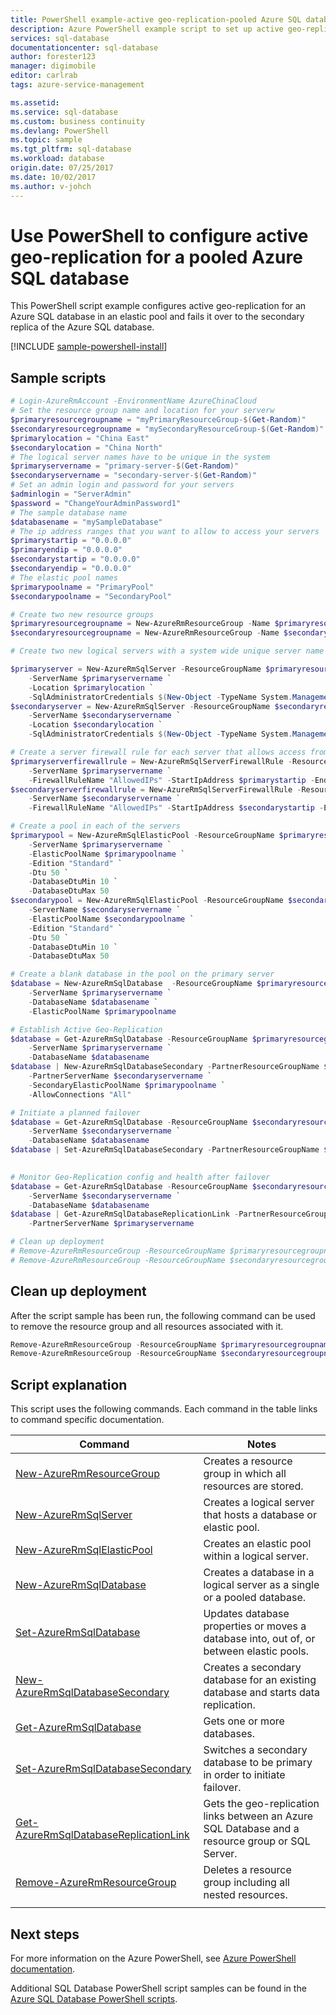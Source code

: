 ```yaml
---
title: PowerShell example-active geo-replication-pooled Azure SQL database | Azure
description: Azure PowerShell example script to set up active geo-replication for a pooled Azure SQL database
services: sql-database
documentationcenter: sql-database
author: forester123
manager: digimobile
editor: carlrab
tags: azure-service-management

ms.assetid:
ms.service: sql-database
ms.custom: business continuity
ms.devlang: PowerShell
ms.topic: sample
ms.tgt_pltfrm: sql-database
ms.workload: database
origin.date: 07/25/2017
ms.date: 10/02/2017
ms.author: v-johch
---
```


# Use PowerShell to configure active geo-replication for a pooled Azure SQL database

This PowerShell script example configures active geo-replication for an Azure SQL database in an elastic pool and fails it over to the secondary replica of the Azure SQL database.

[!INCLUDE [sample-powershell-install](../../../includes/sample-powershell-install-no-ssh.md)]

## Sample scripts

```powershell
# Login-AzureRmAccount -EnvironmentName AzureChinaCloud
# Set the resource group name and location for your serverw
$primaryresourcegroupname = "myPrimaryResourceGroup-$(Get-Random)"
$secondaryresourcegroupname = "mySecondaryResourceGroup-$(Get-Random)"
$primarylocation = "China East"
$secondarylocation = "China North"
# The logical server names have to be unique in the system
$primaryservername = "primary-server-$(Get-Random)"
$secondaryservername = "secondary-server-$(Get-Random)"
# Set an admin login and password for your servers
$adminlogin = "ServerAdmin"
$password = "ChangeYourAdminPassword1"
# The sample database name
$databasename = "mySampleDatabase"
# The ip address ranges that you want to allow to access your servers
$primarystartip = "0.0.0.0"
$primaryendip = "0.0.0.0"
$secondarystartip = "0.0.0.0"
$secondaryendip = "0.0.0.0"
# The elastic pool names
$primarypoolname = "PrimaryPool"
$secondarypoolname = "SecondaryPool"

# Create two new resource groups
$primaryresourcegroupname = New-AzureRmResourceGroup -Name $primaryresourcegroupname -Location $primarylocation
$secondaryresourcegroupname = New-AzureRmResourceGroup -Name $secondaryresourcegroupname -Location $secondarylocation

# Create two new logical servers with a system wide unique server name

$primaryserver = New-AzureRmSqlServer -ResourceGroupName $primaryresourcegroupname `
    -ServerName $primaryservername `
    -Location $primarylocation `
    -SqlAdministratorCredentials $(New-Object -TypeName System.Management.Automation.PSCredential -ArgumentList $adminlogin, $(ConvertTo-SecureString -String $password -AsPlainText -Force))
$secondaryserver = New-AzureRmSqlServer -ResourceGroupName $secondaryresourcegroupname `
    -ServerName $secondaryservername `
    -Location $secondarylocation `
    -SqlAdministratorCredentials $(New-Object -TypeName System.Management.Automation.PSCredential -ArgumentList $adminlogin, $(ConvertTo-SecureString -String $password -AsPlainText -Force))

# Create a server firewall rule for each server that allows access from the specified IP range
$primaryserverfirewallrule = New-AzureRmSqlServerFirewallRule -ResourceGroupName $primaryresourcegroupname `
    -ServerName $primaryservername `
    -FirewallRuleName "AllowedIPs" -StartIpAddress $primarystartip -EndIpAddress $primaryendip
$secondaryserverfirewallrule = New-AzureRmSqlServerFirewallRule -ResourceGroupName $secondaryresourcegroupname `
    -ServerName $secondaryservername `
    -FirewallRuleName "AllowedIPs" -StartIpAddress $secondarystartip -EndIpAddress $secondaryendip

# Create a pool in each of the servers
$primarypool = New-AzureRmSqlElasticPool -ResourceGroupName $primaryresourcegroupname `
    -ServerName $primaryservername `
    -ElasticPoolName $primarypoolname `
    -Edition "Standard" `
    -Dtu 50 `
    -DatabaseDtuMin 10 `
    -DatabaseDtuMax 50
$secondarypool = New-AzureRmSqlElasticPool -ResourceGroupName $secondaryresourcegroupname `
    -ServerName $secondaryservername `
    -ElasticPoolName $secondarypoolname `
    -Edition "Standard" `
    -Dtu 50 `
    -DatabaseDtuMin 10 `
    -DatabaseDtuMax 50

# Create a blank database in the pool on the primary server
$database = New-AzureRmSqlDatabase  -ResourceGroupName $primaryresourcegroupname `
    -ServerName $primaryservername `
    -DatabaseName $databasename `
    -ElasticPoolName $primarypoolname

# Establish Active Geo-Replication
$database = Get-AzureRmSqlDatabase -ResourceGroupName $primaryresourcegroupname `
    -ServerName $primaryservername `
    -DatabaseName $databasename
$database | New-AzureRmSqlDatabaseSecondary -PartnerResourceGroupName $secondaryresourcegroupname `
    -PartnerServerName $secondaryservername `
    -SecondaryElasticPoolName $primarypoolname `
    -AllowConnections "All"

# Initiate a planned failover
$database = Get-AzureRmSqlDatabase -ResourceGroupName $secondaryresourcegroupname `
    -ServerName $secondaryservername `
    -DatabaseName $databasename 
$database | Set-AzureRmSqlDatabaseSecondary -PartnerResourceGroupName $primaryresourcegroupname -Failover

    
# Monitor Geo-Replication config and health after failover
$database = Get-AzureRmSqlDatabase -ResourceGroupName $secondaryresourcegroupname `
    -ServerName $secondaryservername `
    -DatabaseName $databasename
$database | Get-AzureRmSqlDatabaseReplicationLink -PartnerResourceGroupName $primaryresourcegroupname `
    -PartnerServerName $primaryservername

# Clean up deployment 
# Remove-AzureRmResourceGroup -ResourceGroupName $primaryresourcegroupname
# Remove-AzureRmResourceGroup -ResourceGroupName $secondaryresourcegroupname
```

## Clean up deployment

After the script sample has been run, the following command can be used to remove the resource group and all resources associated with it.

```powershell
Remove-AzureRmResourceGroup -ResourceGroupName $primaryresourcegroupname
Remove-AzureRmResourceGroup -ResourceGroupName $secondaryresourcegroupname
```

## Script explanation

This script uses the following commands. Each command in the table links to command specific documentation.

| Command | Notes |
|---|---|
| [New-AzureRmResourceGroup](https://docs.microsoft.com/powershell/module/azurerm.resources/new-azurermresourcegroup) | Creates a resource group in which all resources are stored. |
| [New-AzureRmSqlServer](https://docs.microsoft.com/powershell/module/azurerm.sql/new-azurermsqlserver) | Creates a logical server that hosts a database or elastic pool. |
| [New-AzureRmSqlElasticPool](https://docs.microsoft.com/powershell/module/azurerm.sql/new-azurermsqlelasticpool) | Creates an elastic pool within a logical server. |
| [New-AzureRmSqlDatabase](https://docs.microsoft.com/powershell/module/azurerm.sql/new-azurermsqldatabase) | Creates a database in a logical server as a single or a pooled database. |
| [Set-AzureRmSqlDatabase](https://docs.microsoft.com/powershell/module/azurerm.sql/set-azurermsqldatabase) | Updates database properties or moves a database into, out of, or between elastic pools. |
| [New-AzureRmSqlDatabaseSecondary](https://docs.microsoft.com/powershell/module/azurerm.sql/new-azurermsqldatabasesecondary)| Creates a secondary database for an existing database and starts data replication. |
| [Get-AzureRmSqlDatabase](https://docs.microsoft.com/powershell/module/azurerm.sql/get-azurermsqldatabase)| Gets one or more databases. |
| [Set-AzureRmSqlDatabaseSecondary](https://docs.microsoft.com/powershell/module/azurerm.sql/set-azurermsqldatabasesecondary)| Switches a secondary database to be primary in order to initiate failover.|
| [Get-AzureRmSqlDatabaseReplicationLink](https://docs.microsoft.com/powershell/module/azurerm.sql/get-azurermsqldatabasereplicationlink) | Gets the geo-replication links between an Azure SQL Database and a resource group or SQL Server. |
| [Remove-AzureRmResourceGroup](https://docs.microsoft.com/powershell/module/azurerm.resources/remove-azurermresourcegroup) | Deletes a resource group including all nested resources. |
|||

## Next steps

For more information on the Azure PowerShell, see [Azure PowerShell documentation](https://docs.microsoft.com/powershell/azure/overview).

Additional SQL Database PowerShell script samples can be found in the [Azure SQL Database PowerShell scripts](../sql-database-powershell-samples.md).

<!--Update_Description: update "Clean up deployment" script-->